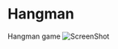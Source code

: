 Hangman
=======

Hangman game
![ScreenShot](https://raw.github.com/JohnCit/Hangman/master/Screenshots/screenshot1.PNG)
